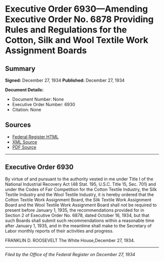 # Executive Order 6930—Amending Executive Order No. 6878 Providing Rules and Regulations for the Cotton, Silk and Wool Textile Work Assignment Boards

## Summary

**Signed:** December 27, 1934
**Published:** December 27, 1934

**Document Details:**
- Document Number: None
- Executive Order Number: 6930
- Citation: None

## Sources
- [Federal Register HTML](https://www.presidency.ucsb.edu/documents/executive-order-6930-amending-executive-order-no-6878-providing-rules-and-regulations-for)
- [XML Source](None)
- [PDF Source](None)

---

## Executive Order 6930

By virtue of and pursuant to the authority vested in me under Title I of the National Industrial Recovery Act (48 Stat. 195, U.S.C. Title 15, Sec. 701) and under the Codes of Fair Competition for the Cotton Textile Industry, the Silk Textile Industry and the Wool Textile Industry, it is hereby ordered that the Cotton Textile Work Assignment Board, the Silk Textile Work Assignment Board and the Wool Textile Work Assignment Board shall not be required to present before January 1, 1935, the recommendations provided for in Section 2 of Executive Order No. 6878, dated October 16, 1934, but that such Boards shall submit such recommendations within a reasonable time after January 1, 1935, and in the meantime shall make to the Secretary of Labor monthly reports of their activities and progress.

FRANKLIN D. ROOSEVELT
The White House,December 27, 1934.

---

*Filed by the Office of the Federal Register on December 27, 1934*
